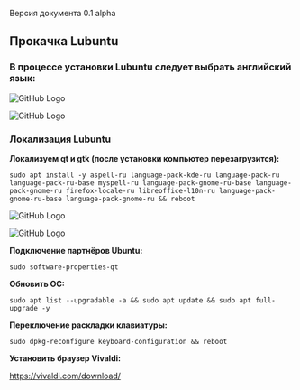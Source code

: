 Версия документа 0.1 alpha
## Прокачка Lubuntu

### В процессе установки Lubuntu следует выбрать английский язык:

![GitHub Logo](images/)

![GitHub Logo](images/)


### Локализация Lubuntu

**Локализуем qt и gtk (после установки компьютер перезагрузится):**

`sudo apt install -y aspell-ru language-pack-kde-ru language-pack-ru language-pack-ru-base myspell-ru language-pack-gnome-ru-base language-pack-gnome-ru firefox-locale-ru libreoffice-l10n-ru language-pack-gnome-ru-base language-pack-gnome-ru && reboot`

![GitHub Logo](images/)

![GitHub Logo](images/)

**Подключение партнёров Ubuntu:**

`sudo software-properties-qt`

**Обновить ОС:**

`sudo apt list --upgradable -a && sudo apt update && sudo apt full-upgrade -y`

**Переключение раскладки клавиатуры:**

`sudo dpkg-reconfigure keyboard-configuration && reboot`

**Установить браузер Vivaldi:**

https://vivaldi.com/download/

